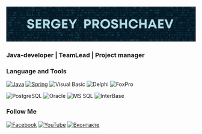[![Header](https://github.com/sproshchaev/sproshchaev/blob/main/assets/header.png)](https://www.facebook.com/Sergey.Proshchaev)

### Java-developer | TeamLead | Project manager

<!-- Latest YouTube Videos -->

### Language and Tools

[![Java](https://img.shields.io/badge/Java-E43222??style=for-the-badge&logo=java&logoColor=FFFFFF)](https://java.com/)
[![Spring](https://img.shields.io/badge/Spring-FFFFFF??style=for-the-badge&logo=Spring)](https://spring.io/)
![Visual Basic](https://img.shields.io/badge/Visual_Basic-2B65B2??style=for-the-badge&logo=Microsoft&logoColor=FFFFFF)
![Delphi](https://img.shields.io/badge/Delphi-C93838??style=for-the-badge&logo=Delphi&logoColor=FFFFFF)
![FoxPro](https://img.shields.io/badge/FoxPro-2B65B2??style=for-the-badge&logo=Microsoft&logoColor=FFFFFF)

![PostgreSQL](https://img.shields.io/badge/PostgreSQL-3E6389??style=for-the-badge&logo=PostgreSQL&logoColor=FFFFFF)
![Oracle](https://img.shields.io/badge/Oracle-393632??style=for-the-badge&logo=Oracle&logoColor=E43222)
![MS SQL](https://img.shields.io/badge/SQL_Server-2B65B2??style=for-the-badge&logo=Microsoft&logoColor=FFFFFF)
![InterBase](https://img.shields.io/badge/InterBase-C93838??style=for-the-badge&logo=Delphi&logoColor=FFFFFF)




### Follow Me
[![Facebook](https://img.shields.io/badge/facebook-3F558E??style=for-the-badge&logo=facebook&logoColor=FFFFFF)](https://www.facebook.com/Sergey.Proshchaev)
[![YouTube](https://img.shields.io/badge/YouTube-E33122??style=for-the-badge&logo=youtube&logoColor=FFFFFF)](https://www.youtube.com/channel/UC8F-iMYZ2SfaWzt0mZCMg8w)
[![Вконтакте](https://img.shields.io/badge/вконтакте-3375F6??style=for-the-badge&logo=vk&logoColor=FFFFFF)](https://vk.com/sproshchaev)
